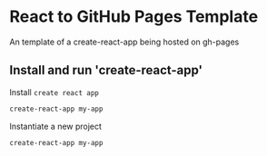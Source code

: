 # React to GitHub Pages Template
An template of a create-react-app being hosted on gh-pages

## Install and run 'create-react-app' 

Install `create react app` 

```bash
create-react-app my-app
```
Instantiate a new project

```bash
create-react-app my-app
```